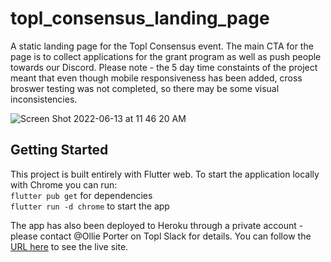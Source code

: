 # topl_consensus_landing_page

A static landing page for the Topl Consensus event. The main CTA for the page is to collect applications for the grant program as well as push people towards our Discord. Please note - the 5 day time constaints of the project meant that even though mobile responsiveness has been added, cross broswer testing was not completed, so there may be some visual inconsistencies.

![Screen Shot 2022-06-13 at 11 46 20 AM](https://user-images.githubusercontent.com/13727615/173403907-750de36e-bbc1-4dc8-9b36-a9aaf9b36fd7.png)


## Getting Started

This project is built entirely with Flutter web. To start the application locally with Chrome you can run:
<br>
```flutter pub get``` for dependencies
<br>
```flutter run -d chrome``` to start the app

The app has also been deployed to Heroku through a private account - please contact @Ollie Porter on Topl Slack for details. You can follow the [URL here](http://grants.topl.co/) to see the live site.
